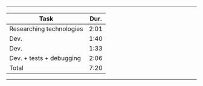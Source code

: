 -----------------------------------
| Task                     | Dur. |
| ------------------------ | ---- |
| Researching technologies | 2:01 |
| Dev.                     | 1:40 |
| Dev.                     | 1:33 |
| Dev. + tests + debugging | 2:06 |
| Total                    | 7:20 |
-----------------------------------
